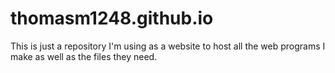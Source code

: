 # thomasm1248.github.io
This is just a repository I'm using as
a website to host all the web programs
I make as well as the files they need.
